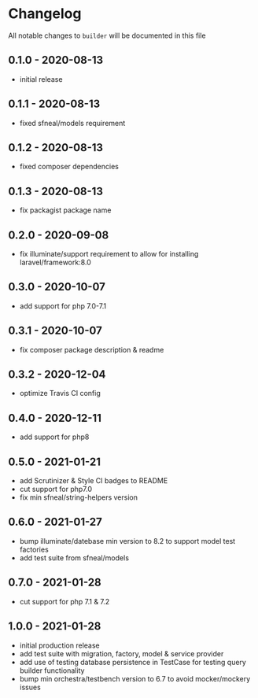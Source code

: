 # Changelog

All notable changes to `builder` will be documented in this file

## 0.1.0 - 2020-08-13
- initial release


## 0.1.1 - 2020-08-13
- fixed sfneal/models requirement


## 0.1.2 - 2020-08-13
- fixed composer dependencies


## 0.1.3 - 2020-08-13
- fix packagist package name


## 0.2.0 - 2020-09-08
- fix illuminate/support requirement to allow for installing laravel/framework:8.0


## 0.3.0 - 2020-10-07
- add support for php 7.0-7.1


## 0.3.1 - 2020-10-07
- fix composer package description & readme


## 0.3.2 - 2020-12-04
- optimize Travis CI config


## 0.4.0 - 2020-12-11
- add support for php8


## 0.5.0 - 2021-01-21
- add Scrutinizer & Style CI badges to README
- cut support for php7.0
- fix min sfneal/string-helpers version


## 0.6.0 - 2021-01-27
- bump illuminate/datebase min version to 8.2 to support model test factories
- add test suite from sfneal/models


## 0.7.0 - 2021-01-28
- cut support for php 7.1 & 7.2


## 1.0.0 - 2021-01-28
- initial production release
- add test suite with migration, factory, model & service provider
- add use of testing database persistence in TestCase for testing query builder functionality
- bump min orchestra/testbench version to 6.7 to avoid mocker/mockery issues
